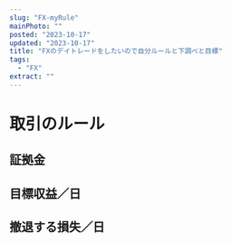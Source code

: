 ```yaml
---
slug: "FX-myRule"
mainPhoto: ""
posted: "2023-10-17"
updated: "2023-10-17"
title: "FXのデイトレードをしたいので自分ルールと下調べと目標"
tags:
  - "FX"
extract: ""
---
```

# 取引のルール
## 証拠金
## 目標収益／日
## 撤退する損失／日
## 